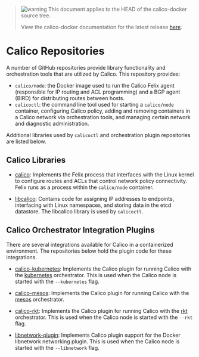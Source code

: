 <!--- master only -->
> ![warning](../images/warning.png) This document applies to the HEAD of the calico-docker source tree.
>
> View the calico-docker documentation for the latest release [here](https://github.com/projectcalico/calico-docker/blob/v0.9.0/README.md).
<!--- else
> You are viewing the calico-docker documentation for release **release**.
<!--- end of master only -->

# Calico Repositories

A number of GitHub repositories provide library functionality and
orchestration tools that are utilized by Calico.  This repository provides:

- `calico/node`: the Docker image used to run the Calico Felix agent 
  (responsible for IP routing and ACL programming) and a BGP agent (BIRD) 
  for distributing routes between hosts.
- `calicoctl`: the command line tool used for starting a `calico/node` container,
  configuring Calico policy, adding and removing containers in a Calico network via 
  orchestration tools, and managing certain network and diagnostic administration.

Additional libraries used by `calicoctl` and orchestration plugin repositories 
are listed below.

## Calico Libraries
 - [calico](https://github.com/projectcalico/calico): Implements the Felix 
   process that interfaces with the Linux kernel to configure routes and ACLs 
   that control network policy connectivity.  Felix runs as a process within 
   the `calico/node` container.

 - [libcalico](https://github.com/projectcalico/libcalico): Contains code for 
   assigning IP addresses to endpoints, interfacing with Linux namespaces, and 
   storing data in the etcd datastore.  The libcalico library is used by 
   `calicoctl`.

## Calico Orchestrator Integration Plugins
There are several integrations available for Calico in a containerized 
environment.  The repositories below hold the plugin code for these 
integrations.

 - [calico-kubernetes](https://github.com/projectcalico/calico-kubernetes): 
   Implements the Calico plugin for running Calico with the 
   [kubernetes](https://github.com/kubernetes/kubernetes) orchestrator. This is 
   used when the Calico node is started with the `--kubernetes` flag.

 - [calico-mesos](https://github.com/projectcalico/calico-mesos): Implements 
   the Calico plugin for running Calico with the [mesos](https://github.com/apache/mesos) 
   orchestrator.

 - [calico-rkt](https://github.com/projectcalico/calico-rkt): Implements the 
   Calico plugin for running Calico with the [rkt](https://github.com/coreos/rkt) 
   orchestrator. This is used when the Calico node is started with the `--rkt` 
   flag.

 - [libnetwork-plugin](https://github.com/projectcalico/libnetwork-plugin): 
   Implements Calico plugin support for the Docker libnetwork networking plugin. 
   This is used when the Calico node is started with the `--libnetwork` flag.
